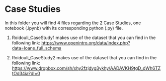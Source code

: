# Case Studies

In this folder you will find 4 files regarding the 2 Case Studies, one notebook (.ipynb) with its corresponding python (.py) file.

1. Roidouli_CaseStudy1 makes use of the dataset that you can find in the following link: 
https://www.openintro.org/data/index.php?data=loans_full_schema

2. Roidouli_CaseStudy2 makes use of the dataset that you can find in the following link: 
https://www.dropbox.com/sh/xhy2fzjdvg3ykhy/AADAVKH9tgD_dWh6TZtOd34ia?dl=0
